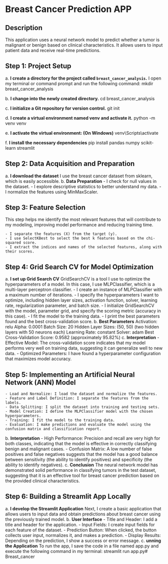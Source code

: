 # Breast Cancer Prediction APP

## Description
This application uses a neural network model to predict whether a tumor is malignant or benign based on clinical characteristics. It allows users to input patient data and receive real-time predictions.

## Step 1: Project Setup

a. **I create a directory for the project called `breast_cancer_analysis`.**
   I open my terminal or command prompt and run the following command:
   mkdir breast_cancer_analysis

b. **I change into the newly created directory.**
     cd breast_cancer_analysis

c. **I initialize a Git repository for version control.**
    git init

d. **I create a virtual environment named venv and activate it.**
    python -m venv venv

e. **I activate the virtual environment: (On Windows)**
    venv\Scripts\activate

f. **I install the necessary dependencies**
    pip install pandas numpy scikit-learn streamlit

## Step 2: Data Acquisition and Preparation
a. **I download the dataset**
    I use the breast cancer dataset from sklearn, which is easily accessible.
b. **Data Preparation**
    - I check for null values in the   dataset.
    - I explore descriptive statistics to better understand my data.
    - I normalize the features using MinMaxScaler.

## Step 3: Feature Selection
This step helps me identify the most relevant features that will contribute to my modeling, improving model performance and reducing training time.

    - I separate the features (X) from the target (y).
    - I use SelectKBest to select the best k features based on the chi-squared score.
    - I extract the indices and names of the selected features, along with their scores.

## Step 4: Grid Search CV for Model Optimization
a. **I set up Grid Search CV**
    GridSearchCV is a tool I use to optimize the hyperparameters of a model. In this case, I use MLPClassifier, which is a multi-layer perceptron classifier.
    - I create an instance of MLPClassifier with a maximum number of iterations.
    - I specify the hyperparameters I want to optimize, including hidden layer sizes, activation function, solver, learning rate, regularization parameter, and batch size.
    - I initialize GridSearchCV with the model, parameter grid, and specify the scoring metric (accuracy in this case).
    - I fit the model to the training data.
    - I print the best parameters found and the best cross-validation score.
b. **Best Parameters**
    Activation: relu
    Alpha: 0.0001
    Batch Size: 20
    Hidden Layer Sizes: (50, 50) (two hidden layers with 50 neurons each)
    Learning Rate: constant
    Solver: adam
    Best Cross-Validation Score: 0.9582 (approximately 95.82%)
c. **Interpretation**
    - Effective Model: The cross-validation score indicates that my model performs very well on training data, suggesting it can generalize well to new data.
    - Optimized Parameters: I have found a hyperparameter configuration that maximizes model accuracy.

## Step 5: Implementing an Artificial Neural Network (ANN) Model
    - Load and Normalize: I load the dataset and normalize the features.
    - Feature and Label Definition: I separate the features from the labels.
    - Data Splitting: I split the dataset into training and testing sets.
    - Model Creation: I define the MLPClassifier model with the chosen hyperparameters.
    - Training: I fit the model to the training data.
    - Evaluation: I make predictions and evaluate the model using the confusion matrix and classification report.
b. **Interpretation**
    - High Performance: Precision and recall are very high for both classes, indicating that the model is effective in correctly classifying benign and malignant cases.
    - Confusion Matrix: A low number of false positives and false negatives suggests that the model has a good balance between sensitivity (the ability to identify positives) and specificity (the ability to identify negatives).
c. **Conclusion**
    The neural network model has demonstrated solid performance in classifying tumors in the test dataset, suggesting that it is an effective tool for breast cancer prediction based on the provided clinical characteristics.

## Step 6: Building a Streamlit App Locally
a. **I develop the Streamlit Application**
    Next, I create a basic application that allows users to input data and obtain predictions about breast cancer using the previously trained model.
b. **User Interface**
    - Title and Header: I add a title and header for the application.
    - Input Fields: I create input fields for each feature of the dataset.
    - Prediction Button: When clicked, the button collects user input, normalizes it, and makes a prediction.
    - Display Results: Depending on the prediction, I show a success or error message.
c. **unning the Application**
    To run the app, I save the code in a file named app.py and execute the following command in my terminal: streamlit run app.py#   B r e a s t _ c a n c e r  
 